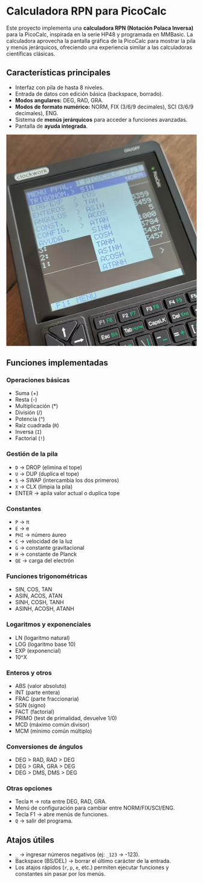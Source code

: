 # Calculadora RPN para PicoCalc

Este proyecto implementa una **calculadora RPN (Notación Polaca Inversa)** para la PicoCalc, inspirada en la serie HP48 y programada en MMBasic.
La calculadora aprovecha la pantalla gráfica de la PicoCalc para mostrar la pila y menús jerárquicos, ofreciendo una experiencia similar a las calculadoras científicas clásicas.

## Características principales

* Interfaz con pila de hasta 8 niveles.
* Entrada de datos con edición básica (backspace, borrado).
* **Modos angulares:** DEG, RAD, GRA.
* **Modos de formato numérico:** NORM, FIX (3/6/9 decimales), SCI (3/6/9 decimales), ENG.
* Sistema de **menús jerárquicos** para acceder a funciones avanzadas.
* Pantalla de **ayuda integrada**.

![](1.png)


##  Funciones implementadas

### Operaciones básicas

* Suma (+)
* Resta (-)
* Multiplicación (*)
* División (/)
* Potencia (^)
* Raíz cuadrada (`R`)
* Inversa (`I`)
* Factorial (`!`)

### Gestión de la pila

* `D` → DROP (elimina el tope)
* `U` → DUP (duplica el tope)
* `S` → SWAP (intercambia los dos primeros)
* `X` → CLX (limpia la pila)
* ENTER → apila valor actual o duplica tope

### Constantes

* `P` → π
* `E` → e
* `PHI` → número áureo
* `C` → velocidad de la luz
* `G` → constante gravitacional
* `H` → constante de Planck
* `QE` → carga del electrón

### Funciones trigonométricas

* SIN, COS, TAN
* ASIN, ACOS, ATAN
* SINH, COSH, TANH
* ASINH, ACOSH, ATANH

### Logaritmos y exponenciales

* LN (logaritmo natural)
* LOG (logaritmo base 10)
* EXP (exponencial)
* 10^X

### Enteros y otros

* ABS (valor absoluto)
* INT (parte entera)
* FRAC (parte fraccionaria)
* SGN (signo)
* FACT (factorial)
* PRIMO (test de primalidad, devuelve 1/0)
* MCD (máximo común divisor)
* MCM (mínimo común múltiplo)

### Conversiones de ángulos

* DEG > RAD, RAD > DEG
* DEG > GRA, GRA > DEG
* DEG > DMS, DMS > DEG

### Otras opciones

* Tecla `M` → rota entre DEG, RAD, GRA.
* Menú de configuración para cambiar entre NORM/FIX/SCI/ENG.
* Tecla F1 → abre menús de funciones.
* `Q` → salir del programa.

## Atajos útiles

* `_` → ingresar números negativos (ej: `_123` → -123).
* Backspace (BS/DEL) → borrar el último carácter de la entrada.
* Los atajos rápidos (`r`, `p`, `e`, etc.) permiten ejecutar funciones y constantes sin pasar por los menús.

